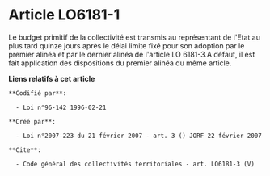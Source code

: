 # Article LO6181-1

Le budget primitif de la collectivité est transmis au représentant de l'Etat au plus tard quinze jours après le délai limite
fixé pour son adoption par le premier alinéa et par le dernier alinéa de l'article LO 6181-3.A défaut, il est fait
application des dispositions du premier alinéa du même article.

**Liens relatifs à cet article**

	**Codifié par**:

	  - Loi n°96-142 1996-02-21

	**Créé par**:

	  - Loi n°2007-223 du 21 février 2007 - art. 3 () JORF 22 février 2007

	**Cite**:

	  - Code général des collectivités territoriales - art. LO6181-3 (V)
